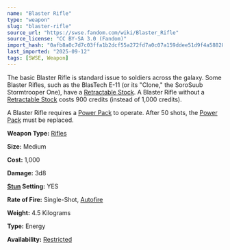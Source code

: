 ```yaml
---
name: "Blaster Rifle"
type: "weapon"
slug: "blaster-rifle"
source_url: "https://swse.fandom.com/wiki/Blaster_Rifle"
source_license: "CC BY-SA 3.0 (Fandom)"
import_hash: "0afb8a0c7d7c03ffa1b2dcf55a272fd7a0c07a159ddee51d9f4a5882839f0040"
last_imported: "2025-09-12"
tags: [SWSE, Weapon]
---
```

The basic Blaster Rifle is standard issue to soldiers across the galaxy. Some Blaster Rifles, such as the BlasTech E-11 (or its "Clone," the SoroSuub Stormtrooper One), have a [Retractable Stock](https://swse.fandom.com/wiki/Retractable_Stock). A Blaster Rifle without a [Retractable Stock](https://swse.fandom.com/wiki/Retractable_Stock) costs 900 credits (instead of 1,000 credits).

A Blaster Rifle requires a [Power Pack](https://swse.fandom.com/wiki/Power_Pack) to operate. After 50 shots, the [Power Pack](https://swse.fandom.com/wiki/Power_Pack) must be replaced.

**Weapon Type:** [Rifles](https://swse.fandom.com/wiki/Rifles)

**Size:** Medium

**Cost:** 1,000

**Damage:** 3d8

**[Stun](https://swse.fandom.com/wiki/Stun) Setting:** YES

**Rate of Fire:** Single-Shot, [Autofire](https://swse.fandom.com/wiki/Autofire)

**Weight:** 4.5 Kilograms

**Type:** Energy

**Availability:** [Restricted](https://swse.fandom.com/wiki/Restricted)